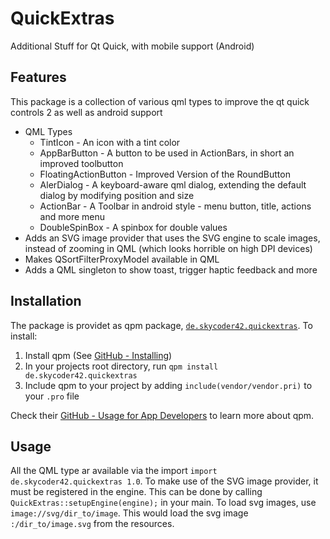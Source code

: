 # QuickExtras
Additional Stuff for Qt Quick, with mobile support (Android)

## Features
This package is a collection of various qml types to improve the qt quick controls 2 as well as android support

- QML Types
	- TintIcon - An icon with a tint color
	- AppBarButton - A button to be used in ActionBars, in short an improved toolbutton
	- FloatingActionButton - Improved Version of the RoundButton
	- AlerDialog - A keyboard-aware qml dialog, extending the default dialog by modifying position and size
	- ActionBar - A Toolbar in android style - menu button, title, actions and more menu
	- DoubleSpinBox - A spinbox for double values
- Adds an SVG image provider that uses the SVG engine to scale images, instead of zooming in QML (which looks horrible on high DPI devices)
- Makes QSortFilterProxyModel available in QML
- Adds a QML singleton to show toast, trigger haptic feedback and more

## Installation
The package is providet as qpm package, [`de.skycoder42.quickextras`](https://www.qpm.io/packages/de.skycoder42.quickextras/index.html). To install:

1. Install qpm (See [GitHub - Installing](https://github.com/Cutehacks/qpm/blob/master/README.md#installing))
2. In your projects root directory, run `qpm install de.skycoder42.quickextras`
3. Include qpm to your project by adding `include(vendor/vendor.pri)` to your `.pro` file

Check their [GitHub - Usage for App Developers](https://github.com/Cutehacks/qpm/blob/master/README.md#usage-for-app-developers) to learn more about qpm.

## Usage
All the QML type ar available via the import `import de.skycoder42.quickextras 1.0`. To make use of the SVG image provider, it must be registered in the engine. This can be done by calling `QuickExtras::setupEngine(engine);` in your main. To load svg images, use `image://svg/dir_to/image`. This would load the svg image `:/dir_to/image.svg` from the resources.